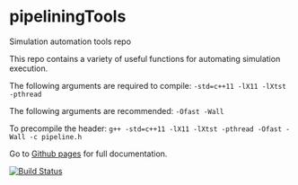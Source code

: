 # pipeliningTools
Simulation automation tools repo

This repo contains a variety of useful functions for automating simulation execution.

The following arguments are required to compile: `-std=c++11 -lX11 -lXtst -pthread`

The following arguments are recommended: `-Ofast -Wall`

To precompile the header: `g++ -std=c++11 -lX11 -lXtst -pthread -Ofast -Wall -c pipeline.h`

Go to [Github pages](https://cbray0.github.io/pipeliningTools/html/pipeline_8h.html) for full documentation.

[![Build Status](https://travis-ci.org/cbray0/pipeliningTools.svg?branch=master)](https://travis-ci.org/cbray0/pipeliningTools)
